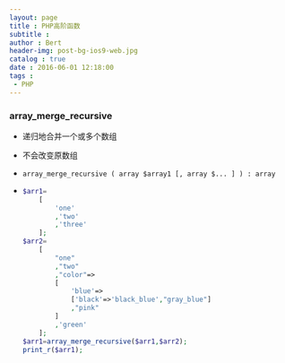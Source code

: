```yaml
---
layout: page
title : PHP高阶函数
subtitle : 
author : Bert
header-img: post-bg-ios9-web.jpg
catalog : true
date : 2016-06-01 12:18:00
tags :
 - PHP
---
```


### array_merge_recursive

- 递归地合并一个或多个数组

- 不会改变原数组

- `array_merge_recursive ( array $array1 [, array $... ] ) : array`

- ```php
  $arr1=
      [
          'one'
          ,'two'
          ,'three'
      ];
  $arr2=
      [
          "one"
          ,"two"
          ,"color"=>
          [
              'blue'=>
              ['black'=>'black_blue',"gray_blue"]
              ,"pink"
          ]
          ,'green'
      ];
  $arr1=array_merge_recursive($arr1,$arr2);
  print_r($arr1);
  ```

  